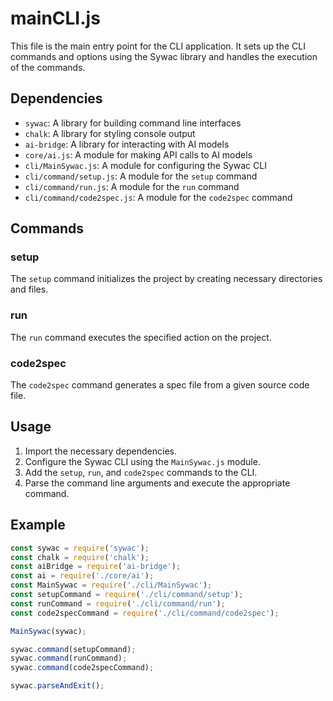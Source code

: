 # mainCLI.js

This file is the main entry point for the CLI application. It sets up the CLI commands and options using the Sywac library and handles the execution of the commands.

## Dependencies

- `sywac`: A library for building command line interfaces
- `chalk`: A library for styling console output
- `ai-bridge`: A library for interacting with AI models
- `core/ai.js`: A module for making API calls to AI models
- `cli/MainSywac.js`: A module for configuring the Sywac CLI
- `cli/command/setup.js`: A module for the `setup` command
- `cli/command/run.js`: A module for the `run` command
- `cli/command/code2spec.js`: A module for the `code2spec` command

## Commands

### setup

The `setup` command initializes the project by creating necessary directories and files.

### run

The `run` command executes the specified action on the project.

### code2spec

The `code2spec` command generates a spec file from a given source code file.

## Usage

1. Import the necessary dependencies.
2. Configure the Sywac CLI using the `MainSywac.js` module.
3. Add the `setup`, `run`, and `code2spec` commands to the CLI.
4. Parse the command line arguments and execute the appropriate command.

## Example

```javascript
const sywac = require('sywac');
const chalk = require('chalk');
const aiBridge = require('ai-bridge');
const ai = require('./core/ai');
const MainSywac = require('./cli/MainSywac');
const setupCommand = require('./cli/command/setup');
const runCommand = require('./cli/command/run');
const code2specCommand = require('./cli/command/code2spec');

MainSywac(sywac);

sywac.command(setupCommand);
sywac.command(runCommand);
sywac.command(code2specCommand);

sywac.parseAndExit();
```